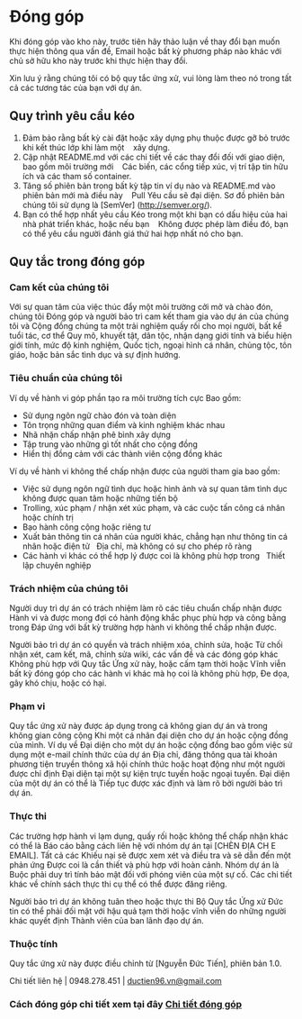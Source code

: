 # Đóng góp

Khi đóng góp vào kho này, trước tiên hãy thảo luận về thay đổi bạn muốn thực hiện thông qua vấn đề,
Email hoặc bất kỳ phương pháp nào khác với chủ sở hữu kho này trước khi thực hiện thay đổi.

Xin lưu ý rằng chúng tôi có bộ quy tắc ứng xử, vui lòng làm theo nó trong tất cả các tương tác của bạn với dự án.

## Quy trình yêu cầu kéo

1. Đảm bảo rằng bất kỳ cài đặt hoặc xây dựng phụ thuộc được gỡ bỏ trước khi kết thúc lớp khi làm một
   xây dựng.
2. Cập nhật README.md với các chi tiết về các thay đổi đối với giao diện, bao gồm môi trường mới
   Các biến, các cổng tiếp xúc, vị trí tập tin hữu ích và các tham số container.
3. Tăng số phiên bản trong bất kỳ tập tin ví dụ nào và README.md vào phiên bản mới mà điều này
   Pull Yêu cầu sẽ đại diện. Sơ đồ phiên bản chúng tôi sử dụng là [SemVer] (http://semver.org/).
4. Bạn có thể hợp nhất yêu cầu Kéo trong một khi bạn có dấu hiệu của hai nhà phát triển khác, hoặc nếu bạn
   Không được phép làm điều đó, bạn có thể yêu cầu người đánh giá thứ hai hợp nhất nó cho bạn.

## Quy tắc trong đóng góp

### Cam kết của chúng tôi

Với sự quan tâm của việc thúc đẩy một môi trường cởi mở và chào đón, chúng tôi
Đóng góp và người bảo trì cam kết tham gia vào dự án của chúng tôi và
Cộng đồng chúng ta một trải nghiệm quấy rối cho mọi người, bất kể tuổi tác, cơ thể
Quy mô, khuyết tật, dân tộc, nhận dạng giới tính và biểu hiện giới tính, mức độ kinh nghiệm,
Quốc tịch, ngoại hình cá nhân, chủng tộc, tôn giáo, hoặc bản sắc tình dục và
sự định hướng.

### Tiêu chuẩn của chúng tôi

Ví dụ về hành vi góp phần tạo ra môi trường tích cực
Bao gồm:

* Sử dụng ngôn ngữ chào đón và toàn diện
* Tôn trọng những quan điểm và kinh nghiệm khác nhau
* Nhã nhặn chấp nhận phê bình xây dựng
* Tập trung vào những gì tốt nhất cho cộng đồng
* Hiển thị đồng cảm với các thành viên cộng đồng khác

Ví dụ về hành vi không thể chấp nhận được của người tham gia bao gồm:

* Việc sử dụng ngôn ngữ tình dục hoặc hình ảnh và sự quan tâm tình dục không được quan tâm hoặc
những tiến bộ
* Trolling, xúc phạm / nhận xét xúc phạm, và các cuộc tấn công cá nhân hoặc chính trị
* Bạo hành công cộng hoặc riêng tư
* Xuất bản thông tin cá nhân của người khác, chẳng hạn như thông tin cá nhân hoặc điện tử
  Địa chỉ, mà không có sự cho phép rõ ràng
* Các hành vi khác có thể hợp lý được coi là không phù hợp trong
  Thiết lập chuyên nghiệp

### Trách nhiệm của chúng tôi

Người duy trì dự án có trách nhiệm làm rõ các tiêu chuẩn chấp nhận được
Hành vi và được mong đợi có hành động khắc phục phù hợp và công bằng trong
Đáp ứng với bất kỳ trường hợp hành vi không thể chấp nhận được.

Người bảo trì dự án có quyền và trách nhiệm xóa, chỉnh sửa, hoặc
Từ chối nhận xét, cam kết, mã, chỉnh sửa wiki, các vấn đề và các đóng góp khác
Không phù hợp với Quy tắc Ứng xử này, hoặc cấm tạm thời hoặc
Vĩnh viễn bất kỳ đóng góp cho các hành vi khác mà họ coi là không phù hợp,
Đe dọa, gây khó chịu, hoặc có hại.

### Phạm vi

Quy tắc ứng xử này được áp dụng trong cả không gian dự án và trong không gian công cộng
Khi một cá nhân đại diện cho dự án hoặc cộng đồng của mình. Ví dụ về
Đại diện cho một dự án hoặc cộng đồng bao gồm việc sử dụng một e-mail chính thức của dự án
Địa chỉ, đăng thông qua tài khoản phương tiện truyền thông xã hội chính thức hoặc hoạt động như một người được chỉ định
Đại diện tại một sự kiện trực tuyến hoặc ngoại tuyến. Đại diện của một dự án có thể là
Tiếp tục được xác định và làm rõ bởi người bảo trì dự án.

### Thực thi

Các trường hợp hành vi lạm dụng, quấy rối hoặc không thể chấp nhận khác có thể là
Báo cáo bằng cách liên hệ với nhóm dự án tại [CHÈN ĐỊA CH E EMAIL]. Tất cả các
Khiếu nại sẽ được xem xét và điều tra và sẽ dẫn đến một phản ứng
Được coi là cần thiết và phù hợp với hoàn cảnh. Nhóm dự án là
Buộc phải duy trì tính bảo mật đối với phóng viên của một sự cố.
Các chi tiết khác về chính sách thực thi cụ thể có thể được đăng riêng.

Người bảo trì dự án không tuân theo hoặc thực thi Bộ Quy tắc Ứng xử
Đức tin có thể phải đối mặt với hậu quả tạm thời hoặc vĩnh viễn do những người khác quyết định
Thành viên của ban lãnh đạo dự án.


### Thuộc tính

Quy tắc ứng xử này được điều chỉnh từ [Nguyễn Đức Tiến], phiên bản 1.0. 

Chi tiết liên hệ | 0948.278.451 | ductien96.vn@gmail.com 
### Cách đóng góp chi tiết xem tại đây [Chi tiết đóng góp](https://github.com/TeamworkTCU/4305-FOSSD-Project/blob/master/Documents/CachDongGop.md)

